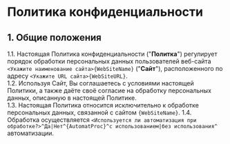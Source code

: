 # Политика конфиденциальности
## 1. Общие положения  
1.1. Настоящая Политика конфиденциальности ("**Политка**") регулирует порядок обработки персональных данных пользователей веб-сайта `<Укажите наименование сайта>{WebSiteName}` ("**Сайт**"), расположенного по адресу `<Укажите URL сайта>{WebSiteURL}`.  
1.2. Используя Сайт, Вы соглашаетесь с условиями настоящей Политики, а также даёте своё согласие на обработку персональных данных, описанную в настоящей Политике.  
1.3. Настоящая Политика относится исключительно к обработке персональных данных, связанной с сайтом `{WebSiteName}`.
1.4. Обработка осуществляется `<Используется ли автоматизация при обработке?>^Да|Нет^{AutomatProc}^с использованием|без использования^` автоматизации.
